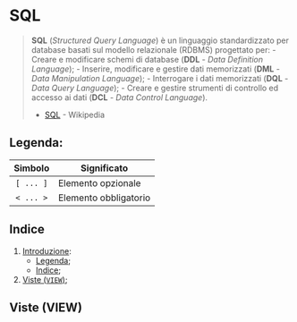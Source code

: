 # SQL

>**SQL** (_Structured Query Language_) è un linguaggio standardizzato per database basati sul modello relazionale (RDBMS) progettato per:
    \- Creare e modificare schemi di database (**DDL** - _Data Definition Language_);
    \- Inserire, modificare e gestire dati memorizzati (**DML** - _Data Manipulation Language_);
    \- Interrogare i dati memorizzati (**DQL** - _Data Query Language_);
    \- Creare e gestire strumenti di controllo ed accesso ai dati (**DCL** - _Data Control Language_).
> - [SQL](https://it.wikipedia.org/wiki/Structured_Query_Language) - Wikipedia

## Legenda:
| Simbolo   | Significato               |
| :-------: | ------------------------- |
| `[ ... ]` | Elemento opzionale        |
| `< ... >` | Elemento obbligatorio     |

## Indice
1. [Introduzione](#pl-sql):
    * [Legenda](#legenda);
    * [Indice](#indice);
1. [Viste (`VIEW`)](#viste-view);

## Viste (VIEW)

